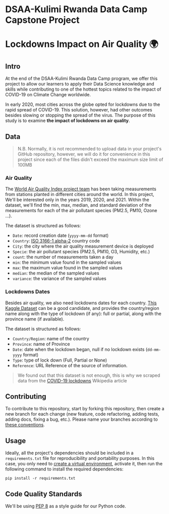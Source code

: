 # DSAA-Kulimi Rwanda Data Camp Capstone Project

# Lockdowns Impact on Air Quality 🌍

## Intro

At the end of the DSAA-Kulimi Rwanda Data Camp program, we offer this project to allow our learners to apply their Data Science knowledge and skills while contributing to one of the hottest topics related to the impact of COVID-19 on Climate Change worldwide.

In early 2020, most cities across the globe opted for lockdowns due to the rapid spread of COVID-19. This solution, however, had other outcomes besides slowing or stopping the spread of the virus. The purpose of this study is to examine **the impact of lockdowns on air quality**.

## Data

> N.B. Normally, it is not recommended to upload data in your project's GitHub repository, however, we will do it for convenience in this project since each of the files didn't exceed the maximum size limit of 100MB

### Air Quality

The [World Air Quality Index project team](https://aqicn.org/data-platform/covid19/verify/44b4316d-6a53-46ee-8238-4e23f8cce63a) has been taking measurements from stations planted in different cities around the world. In this project, We'll be interested only in the years 2019, 2020, and 2021. Within the dataset, we'll find the min, max, median, and standard deviation of the measurements for each of the air pollutant species (PM2.5, PM10, Ozone ...).

The dataset is structured as follows:

- `Date`: record creation date (`yyyy-mm-dd` format)
- `Country`: [ISO 3166-1 alpha-2](https://en.wikipedia.org/wiki/ISO_3166-1_alpha-2) country code
- `City`: the city where the air quality measurement device is deployed
- `Specie`: the air pollutant species (PM2.5, PM10, O3, Humidity, etc.)
- `count`: the number of measurements taken a day
- `min`: the minimum value found in the sampled values
- `max`: the maximum value found in the sampled values
- `median`: the median of the sampled values
- `variance`: the variance of the sampled values

### Lockdowns Dates

Besides air quality, we also need lockdowns dates for each country. [This Kaggle Dataset](https://www.kaggle.com/jcyzag/covid19-lockdown-dates-by-country) can be a good candidate, and provides the country/region name along with the type of lockdown (if any): full or partial, along with the province name (if available).

The dataset is structured as follows:

- `Country/Region`: name of the country
- `Province`: name of Province
- `Date`: date when the lockdown began, null if no lockdown exists (`dd-mm-yyyy` format)
- `Type`: type of lock down (Full, Partial or None)
- `Reference`: URL Reference of the source of information.

> We found out that this dataset is not enough, this is why we scraped data from the [COVID-19 lockdowns](https://en.wikipedia.org/wiki/COVID-19_lockdowns) Wikipedia article

## Contributing

To contribute to this repository, start by forking this repository, then create a new branch for each change (new feature, code refactoring, adding tests, adding docs, fixing a bug, etc.). Please name your branches according to [these conventions](https://codingsight.com/git-branching-naming-convention-best-practices/).

## Usage

Ideally, all the project's dependencies should be included in a `requirements.txt` file for reproducibility and portability purposes.
In this case, you only need to [create a virtual environment](https://realpython.com/lessons/creating-virtual-environment/), activate it, then run the following command to install the required dependencies:

```
pip install -r requirements.txt
```

## Code Quality Standards

We'll be using [PEP 8](https://www.python.org/dev/peps/pep-0008/) as a style guide for our Python code.
